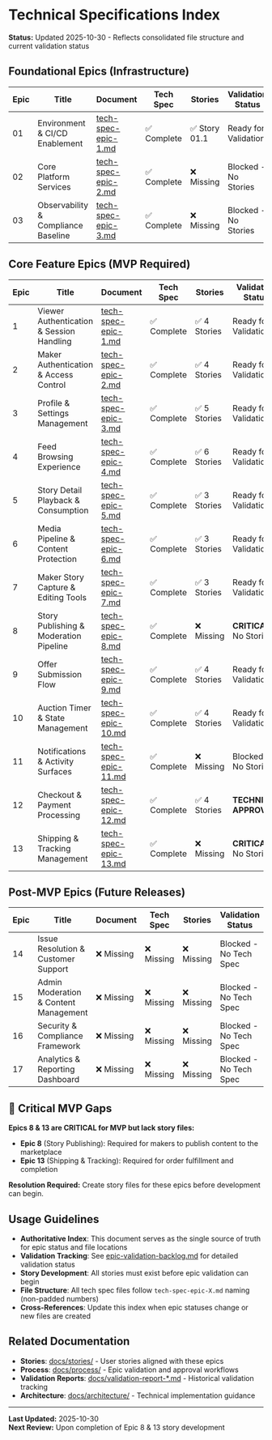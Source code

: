 # Technical Specifications Index

**Status:** Updated 2025-10-30 - Reflects consolidated file structure and current validation status

## Foundational Epics (Infrastructure)
| Epic | Title | Document | Tech Spec | Stories | Validation Status |
|------|-------|----------|-----------|---------|-------------------|
| 01 | Environment & CI/CD Enablement | [tech-spec-epic-1.md](tech-spec-epic-1.md) | ✅ Complete | ✅ Story 01.1 | Ready for Validation |
| 02 | Core Platform Services | [tech-spec-epic-2.md](tech-spec-epic-2.md) | ✅ Complete | ❌ Missing | Blocked - No Stories |
| 03 | Observability & Compliance Baseline | [tech-spec-epic-3.md](tech-spec-epic-3.md) | ✅ Complete | ❌ Missing | Blocked - No Stories |

## Core Feature Epics (MVP Required)
| Epic | Title | Document | Tech Spec | Stories | Validation Status |
|------|-------|----------|-----------|---------|-------------------|
| 1 | Viewer Authentication & Session Handling | [tech-spec-epic-1.md](tech-spec-epic-1.md) | ✅ Complete | ✅ 4 Stories | Ready for Validation |
| 2 | Maker Authentication & Access Control | [tech-spec-epic-2.md](tech-spec-epic-2.md) | ✅ Complete | ✅ 4 Stories | Ready for Validation |
| 3 | Profile & Settings Management | [tech-spec-epic-3.md](tech-spec-epic-3.md) | ✅ Complete | ✅ 5 Stories | Ready for Validation |
| 4 | Feed Browsing Experience | [tech-spec-epic-4.md](tech-spec-epic-4.md) | ✅ Complete | ✅ 6 Stories | Ready for Validation |
| 5 | Story Detail Playback & Consumption | [tech-spec-epic-5.md](tech-spec-epic-5.md) | ✅ Complete | ✅ 3 Stories | Ready for Validation |
| 6 | Media Pipeline & Content Protection | [tech-spec-epic-6.md](tech-spec-epic-6.md) | ✅ Complete | ✅ 3 Stories | Ready for Validation |
| 7 | Maker Story Capture & Editing Tools | [tech-spec-epic-7.md](tech-spec-epic-7.md) | ✅ Complete | ✅ 3 Stories | Ready for Validation |
| 8 | Story Publishing & Moderation Pipeline | [tech-spec-epic-8.md](tech-spec-epic-8.md) | ✅ Complete | ❌ Missing | **CRITICAL** - No Stories |
| 9 | Offer Submission Flow | [tech-spec-epic-9.md](tech-spec-epic-9.md) | ✅ Complete | ✅ 4 Stories | Ready for Validation |
| 10 | Auction Timer & State Management | [tech-spec-epic-10.md](tech-spec-epic-10.md) | ✅ Complete | ✅ 4 Stories | Ready for Validation |
| 11 | Notifications & Activity Surfaces | [tech-spec-epic-11.md](tech-spec-epic-11.md) | ✅ Complete | ❌ Missing | Blocked - No Stories |
| 12 | Checkout & Payment Processing | [tech-spec-epic-12.md](tech-spec-epic-12.md) | ✅ Complete | ✅ 4 Stories | **TECHNICAL APPROVED** |
| 13 | Shipping & Tracking Management | [tech-spec-epic-13.md](tech-spec-epic-13.md) | ✅ Complete | ❌ Missing | **CRITICAL** - No Stories |

## Post-MVP Epics (Future Releases)
| Epic | Title | Document | Tech Spec | Stories | Validation Status |
|------|-------|----------|-----------|---------|-------------------|
| 14 | Issue Resolution & Customer Support | ❌ Missing | ❌ Missing | ❌ Missing | Blocked - No Tech Spec |
| 15 | Admin Moderation & Content Management | ❌ Missing | ❌ Missing | ❌ Missing | Blocked - No Tech Spec |
| 16 | Security & Compliance Framework | ❌ Missing | ❌ Missing | ❌ Missing | Blocked - No Tech Spec |
| 17 | Analytics & Reporting Dashboard | ❌ Missing | ❌ Missing | ❌ Missing | Blocked - No Tech Spec |

## 🚨 Critical MVP Gaps

**Epics 8 & 13 are CRITICAL for MVP but lack story files:**
- **Epic 8** (Story Publishing): Required for makers to publish content to the marketplace
- **Epic 13** (Shipping & Tracking): Required for order fulfillment and completion

**Resolution Required:** Create story files for these epics before development can begin.

## Usage Guidelines

- **Authoritative Index**: This document serves as the single source of truth for epic status and file locations
- **Validation Tracking**: See [epic-validation-backlog.md](process/epic-validation-backlog.md) for detailed validation status
- **Story Development**: All stories must exist before epic validation can begin
- **File Structure**: All tech spec files follow `tech-spec-epic-X.md` naming (non-padded numbers)
- **Cross-References**: Update this index when epic statuses change or new files are created

## Related Documentation

- **Stories**: [docs/stories/](stories/) - User stories aligned with these epics
- **Process**: [docs/process/](process/) - Epic validation and approval workflows  
- **Validation Reports**: [docs/validation-report-*.md](.) - Historical validation tracking
- **Architecture**: [docs/architecture/](architecture/) - Technical implementation guidance

---
**Last Updated:** 2025-10-30  
**Next Review:** Upon completion of Epic 8 & 13 story development
